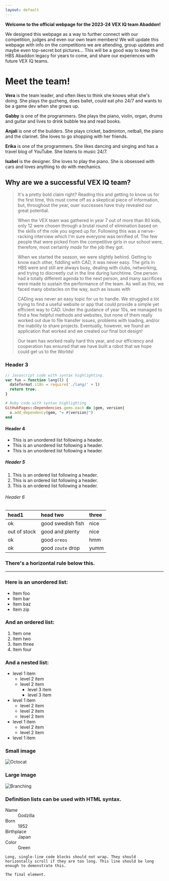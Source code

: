 ```yaml
---
layout: default
---
```



**Welcome to the official webpage for the 2023-24 VEX IQ team Abaddon!**

We designed this webpage as a way to further connect with our competition, judges and even our own team members! We will update this webpage with info on the competitions we are attending, group updates and maybe even top-secret bot pictures... This will be a good way to keep the HBS Abaddon legacy for years to come, and share our experiences with future VEX IQ teams. 


# Meet the team!

**Vera** is the team leader, and often likes to think she knows what she's doing. She plays the guzheng, does ballet, could eat pho 24/7 and wants to be a game dev when she grows up.

**Gabby** is one of the programmers. She plays the piano, violin, organ, drums and guitar and lives to drink bubble tea and read books.

**Anjali** is one of the builders. She plays cricket, badminton, netball, the piano and the clarinet. She loves to go shopping with her friends.

**Erika** is one of the programmers. She likes dancing and singing and has a travel blog of YouTube. She listens to music 24/7. 

**Isabel** is the designer. She loves to play the piano. She is obsessed with cars and loves anything to do with mechanics.



## Why are we a successful VEX IQ team?

> It's a pretty bold claim right? Reading this and getting to know us for the first time, this must come off as a skeptical piece of information, but, throughout the year, ouer successes have truly revealed our great potential.
>
> When the VEX team was gathered in year 7 out of more than 80 kids, only 12 were chosen through a brutal round of elimination based on the skills of the role you signed up for. Following this was a nerve-racking interview which I'm sure everyone was terrified of. The few people that were picked from the competitive girls in our school were, therefore, most certainly *made* for the job they got.
>
> When we started the season, we were slightly behind. Getting to know each other, fiddling with CAD, it was never easy. The girls in HBS were and still are always busy, dealing with clubs, networking, and trying to discreetly cut in the line during lunchtime. One person had a totally different agenda to the next person, and many sacrifices were made to sustain the performance of the team. As well as this, we faced many obstacles on the way, such as issues with 
>
> CADing was never an easy topic for us to handle. We struggled a lot trying to find a useful website or app that could provide a simple yet efficient way to CAD. Under the guidance of year 10s, we managed to find a few helpful methods and websites, but none of them really worked out due to file transfer issues, problems with loading, and/or the inability to share projects. Eventually, however, we found an application that worked and we created our final bot design!
>
> Our team has worked really hard this year, and our efficiency and cooperation has ensured that we have built a robot that we hope could get us to the Worlds!



### Header 3

```js
// Javascript code with syntax highlighting.
var fun = function lang(l) {
  dateformat.i18n = require('./lang/' + l)
  return true;
}
```

```ruby
# Ruby code with syntax highlighting
GitHubPages::Dependencies.gems.each do |gem, version|
  s.add_dependency(gem, "= #{version}")
end
```

#### Header 4

*   This is an unordered list following a header.
*   This is an unordered list following a header.
*   This is an unordered list following a header.

##### Header 5

1.  This is an ordered list following a header.
2.  This is an ordered list following a header.
3.  This is an ordered list following a header.

###### Header 6

| head1        | head two          | three |
|:-------------|:------------------|:------|
| ok           | good swedish fish | nice  |
| out of stock | good and plenty   | nice  |
| ok           | good `oreos`      | hmm   |
| ok           | good `zoute` drop | yumm  |

### There's a horizontal rule below this.

* * *

### Here is an unordered list:

*   Item foo
*   Item bar
*   Item baz
*   Item zip

### And an ordered list:

1.  Item one
1.  Item two
1.  Item three
1.  Item four

### And a nested list:

- level 1 item
  - level 2 item
  - level 2 item
    - level 3 item
    - level 3 item
- level 1 item
  - level 2 item
  - level 2 item
  - level 2 item
- level 1 item
  - level 2 item
  - level 2 item
- level 1 item

### Small image

![Octocat](https://github.githubassets.com/images/icons/emoji/octocat.png)

### Large image

![Branching](https://guides.github.com/activities/hello-world/branching.png)


### Definition lists can be used with HTML syntax.

<dl>
<dt>Name</dt>
<dd>Godzilla</dd>
<dt>Born</dt>
<dd>1952</dd>
<dt>Birthplace</dt>
<dd>Japan</dd>
<dt>Color</dt>
<dd>Green</dd>
</dl>

```
Long, single-line code blocks should not wrap. They should horizontally scroll if they are too long. This line should be long enough to demonstrate this.
```

```
The final element.
```
